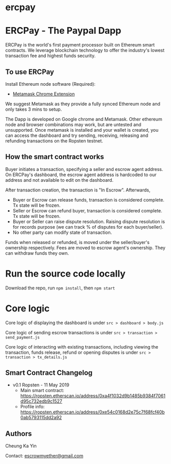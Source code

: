 # ercpay

# ERCPay - The Paypal Dapp
ERCPay is the world's first payment processor built on Ethereum smart contracts. We leverage blockchain technology to offer the industry's lowest transaction fee and highest funds security.

## To use ERCPay 

Install Ethereum node software (Required):

- [Metamask Chrome Extension](https://metamask.io/)

We suggest Metamask as they provide a fully synced Ethereum node and only takes 3 mins to setup. 

The Dapp is developed on Google chrome and Metamask. Other ethereum node and browser combinations may work, but are untested and unsupported. Once metamask is installed and your wallet is created, you can access the dashboard and try sending, receiving, releasing and refunding transactions on the Ropsten testnet.


## How the smart contract works

Buyer initiates a transaction, specifying a seller and escrow agent address. On ERCPay's dashboard, the escrow agent address is hardcoded to our address and not available to edit on the dashboard.

After transaction creation, the transaction is "In Escrow". Afterwards,

- Buyer or Escrow can release funds, transaction is considered complete. Tx state will be frozen.
- Seller or Escrow can refund buyer, transaction is considered complete. Tx state will be frozen.
- Buyer or Seller can raise dispute resolution. Raising dispute resolution is for records purpose (we can track % of disputes for each buyer/seller). 
- No other party can modify state of transaction.


Funds when released or refunded, is moved under the seller/buyer's ownership respectively. Fees are moved to escrow agent's ownership. They can withdraw funds they own.


# Run the source code locally

Download the repo, run ```npm install```,  then ```npm start```

# Core logic

Core logic of displaying the dashboard is under ```src > dashboard > body.js```

Core logic of sending escrow transactions is under ```src > transaction > send_payment.js```

Core logic of interacting with existing transactions, including viewing the transaction, funds release, refund or opening disputes is under  ```src > transaction > tx_details.js```


## Smart Contract Changelog

* v0.1 Ropsten - 11 May 2019
  - Main smart contract: https://ropsten.etherscan.io/address/0xa4f1032d9b1485b9384f7061d95c732edb9c1527
  - Profile info: https://ropsten.etherscan.io/address/0xe54c0168d2e75c7f68fcf40b0ab5793115dd2a92

 

## Authors

Cheung Ka Yin 

Contact: escrowmyether@gmail.com
